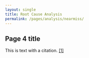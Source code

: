 ```yaml
---
layout: single
title: Root Cause Analysis
permalink: /pages/analysis/nearmiss/
---
```


## Page 4 title

This is text with a citation. [[1]](https://rauchb.github.io/HCM-5101/sources.html#1)